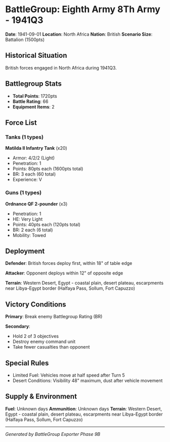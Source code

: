 # BattleGroup: Eighth Army 8Th Army - 1941Q3

**Date**: 1941-09-01
**Location**: North Africa
**Nation**: British
**Scenario Size**: Battalion (1500pts)

## Historical Situation

British forces engaged in North Africa during 1941Q3.

## Battlegroup Stats

- **Total Points**: 1720pts
- **Battle Rating**: 66
- **Equipment Items**: 2

## Force List

### Tanks (1 types)

**Matilda II Infantry Tank** (x20)
- Armor: 4/2/2 (Light)
- Penetration: 1
- Points: 80pts each (1600pts total)
- BR: 3 each (60 total)
- Experience: V

### Guns (1 types)

**Ordnance QF 2-pounder** (x3)
- Penetration: 1
- HE: Very Light
- Points: 40pts each (120pts total)
- BR: 2 each (6 total)
- Mobility: Towed


## Deployment

**Defender**: British forces deploy first, within 18" of table edge

**Attacker**: Opponent deploys within 12" of opposite edge

**Terrain**: Western Desert, Egypt - coastal plain, desert plateau, escarpments near Libya-Egypt border (Halfaya Pass, Sollum, Fort Capuzzo)

## Victory Conditions

**Primary**: Break enemy Battlegroup Rating (BR)

**Secondary**:
- Hold 2 of 3 objectives
- Destroy enemy command unit
- Take fewer casualties than opponent

## Special Rules

- Limited Fuel: Vehicles move at half speed after Turn 5
- Desert Conditions: Visibility 48" maximum, dust after vehicle movement

## Supply & Environment

**Fuel**: Unknown days
**Ammunition**: Unknown days
**Terrain**: Western Desert, Egypt - coastal plain, desert plateau, escarpments near Libya-Egypt border (Halfaya Pass, Sollum, Fort Capuzzo)

---

*Generated by BattleGroup Exporter Phase 9B*
